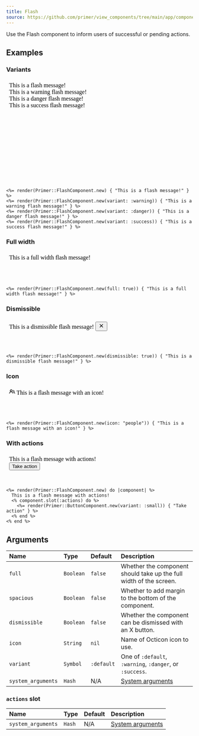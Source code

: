 ```yaml
---
title: Flash
source: https://github.com/primer/view_components/tree/main/app/components/primer/flash_component.rb
---
```


<!-- Warning: AUTO-GENERATED file, do not edit. Add code comments to your Ruby instead <3 -->

Use the Flash component to inform users of successful or pending actions.

## Examples

### Variants

<iframe style="width: 100%; border: 0px; height: 280px;" srcdoc="<html><head><link href='https://unpkg.com/@primer/css/dist/primer.css' rel='stylesheet'></head><body><div class='flash '>    This is a flash message!</div><div class='flash flash-warn '>    This is a warning flash message!</div><div class='flash flash-error '>    This is a danger flash message!</div><div class='flash flash-success '>    This is a success flash message!</div></body></html>"></iframe>

```erb
<%= render(Primer::FlashComponent.new) { "This is a flash message!" } %>
<%= render(Primer::FlashComponent.new(variant: :warning)) { "This is a warning flash message!" } %>
<%= render(Primer::FlashComponent.new(variant: :danger)) { "This is a danger flash message!" } %>
<%= render(Primer::FlashComponent.new(variant: :success)) { "This is a success flash message!" } %>
```

### Full width

<iframe style="width: 100%; border: 0px; height: 80px;" srcdoc="<html><head><link href='https://unpkg.com/@primer/css/dist/primer.css' rel='stylesheet'></head><body><div class='flash flash-full '>    This is a full width flash message!</div></body></html>"></iframe>

```erb
<%= render(Primer::FlashComponent.new(full: true)) { "This is a full width flash message!" } %>
```

### Dismissible

<iframe style="width: 100%; border: 0px; height: 80px;" srcdoc="<html><head><link href='https://unpkg.com/@primer/css/dist/primer.css' rel='stylesheet'></head><body><div class='flash '>    This is a dismissible flash message!    <button class='flash-close js-flash-close' type='button' aria-label='Close'>      <svg class='octicon octicon-x' height='16' viewBox='0 0 16 16' version='1.1' width='16' aria-hidden='true'><path fill-rule='evenodd' d='M3.72 3.72a.75.75 0 011.06 0L8 6.94l3.22-3.22a.75.75 0 111.06 1.06L9.06 8l3.22 3.22a.75.75 0 11-1.06 1.06L8 9.06l-3.22 3.22a.75.75 0 01-1.06-1.06L6.94 8 3.72 4.78a.75.75 0 010-1.06z'></path></svg>    </button></div></body></html>"></iframe>

```erb
<%= render(Primer::FlashComponent.new(dismissible: true)) { "This is a dismissible flash message!" } %>
```

### Icon

<iframe style="width: 100%; border: 0px; height: 80px;" srcdoc="<html><head><link href='https://unpkg.com/@primer/css/dist/primer.css' rel='stylesheet'></head><body><div class='flash '>  <svg class='octicon octicon-people' height='16' viewBox='0 0 16 16' version='1.1' width='16' aria-hidden='true'><path fill-rule='evenodd' d='M5.5 3.5a2 2 0 100 4 2 2 0 000-4zM2 5.5a3.5 3.5 0 115.898 2.549 5.507 5.507 0 013.034 4.084.75.75 0 11-1.482.235 4.001 4.001 0 00-7.9 0 .75.75 0 01-1.482-.236A5.507 5.507 0 013.102 8.05 3.49 3.49 0 012 5.5zM11 4a.75.75 0 100 1.5 1.5 1.5 0 01.666 2.844.75.75 0 00-.416.672v.352a.75.75 0 00.574.73c1.2.289 2.162 1.2 2.522 2.372a.75.75 0 101.434-.44 5.01 5.01 0 00-2.56-3.012A3 3 0 0011 4z'></path></svg>  This is a flash message with an icon!</div></body></html>"></iframe>

```erb
<%= render(Primer::FlashComponent.new(icon: "people")) { "This is a flash message with an icon!" } %>
```

### With actions

<iframe style="width: 100%; border: 0px; height: 80px;" srcdoc="<html><head><link href='https://unpkg.com/@primer/css/dist/primer.css' rel='stylesheet'></head><body><div class='flash '>      This is a flash message with actions!    <div class='flash-action '>      <button type='button' class='btn btn-sm '>Take action</button></div></div></body></html>"></iframe>

```erb
<%= render(Primer::FlashComponent.new) do |component| %>
  This is a flash message with actions!
  <% component.slot(:actions) do %>
    <%= render(Primer::ButtonComponent.new(variant: :small)) { "Take action" } %>
  <% end %>
<% end %>
```

## Arguments

| Name | Type | Default | Description |
| :- | :- | :- | :- |
| `full` | `Boolean` | `false` | Whether the component should take up the full width of the screen. |
| `spacious` | `Boolean` | `false` | Whether to add margin to the bottom of the component. |
| `dismissible` | `Boolean` | `false` | Whether the component can be dismissed with an X button. |
| `icon` | `String` | `nil` | Name of Octicon icon to use. |
| `variant` | `Symbol` | `:default` | One of `:default`, `:warning`, `:danger`, or `:success`. |
| `system_arguments` | `Hash` | N/A | [System arguments](/system-arguments) |

### `actions` slot

| Name | Type | Default | Description |
| :- | :- | :- | :- |
| `system_arguments` | `Hash` | N/A | [System arguments](/system-arguments) |
